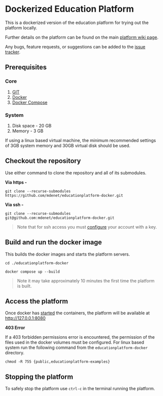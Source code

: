 # Dockerized Education Platform
This is a dockerized version of the education platform for trying out the platform locally.

Further details on the platform can be found on the main [platform wiki page](https://github.com/mdenet/educationplatform/wiki).

Any bugs, feature requests, or suggestions can be added to the [issue tracker](https://github.com/mdenet/educationplatform/issues).

## Prerequisites 
### Core
 1. [GIT](https://git-scm.com/)
 2. [Docker](https://www.docker.com/)
 3. [Docker Compose](https://docs.docker.com/compose/install/)

### System
1. Disk space - 20 GB 
2. Memory - 3 GB

If using a linux based virtual machine, the minimum recommended settings of 3GB system memory and 30GB virtual disk should be used.

## Checkout the repository
Use either command to clone the repository and all of its submodules.

**Via https -**
```
git clone --recurse-submodules https://github.com/mdenet/educationplatform-docker.git
```

**Via ssh -** 
```
git clone --recurse-submodules git@github.com:mdenet/educationplatform-docker.git
```

> Note that for ssh access you must [configure](https://docs.github.com/en/authentication/connecting-to-github-with-ssh) your account with a key.

## Build and run the docker image
This builds the docker images and starts the platform servers.
```
cd ./educationplatform-docker

docker compose up --build 
```

> Note it may take approximately 10 minutes the first time the platform is built.


## Access the platform

Once docker has [started](#build-and-run-the-docker-image) the containers, the platform will be available at http://127.0.0.1:8080

**403 Error**

If a 403 forbidden permissions error is encountered, the permission of the files used in the docker volumes must be configured. For linux based system run the following command from the `educationplatform-docker` directory.

``` 
chmod -R 755 {public,educationplatform-examples} 
```

## Stopping the platform

To safely stop the platform use `ctrl-c`  in the terminal running the platform.
